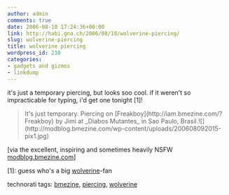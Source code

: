 ```yaml
---
author: admin
comments: true
date: 2006-08-10 17:24:36+00:00
link: http://habi.gna.ch/2006/08/10/wolverine-piercing/
slug: wolverine-piercing
title: wolverine piercing
wordpress_id: 210
categories:
- gadgets and gizmos
- linkdump
---
```



it's just a temporary piercing, but looks soo cool. if it weren't so impracticable for typing, i'd get one tonight [1]!


<blockquote>
It's just temporary. Piercing on [Freakboy](http://iam.bmezine.com/?Freakboy) by Jimi at _Diabos Mutantes_ in Sao Paulo, Brasil.![](http://modblog.bmezine.com/wp-content/uploads/200608092015-pix1.jpg)
</blockquote>


[via the excellent, inspiring and sometimes heavily NSFW [modblog.bmezine.com](http://modblog.bmezine.com/2006/08/10/wolverine-or-freakboy/)]



[1]: guess who's a big [wolverine](http://en.wikipedia.org/wiki/Wolverine_(comics))-fan





technorati tags: [bmezine](http://www.technorati.com/tag/bmezine), [piercing](http://www.technorati.com/tag/piercing), [wolverine](http://www.technorati.com/tag/wolverine)
